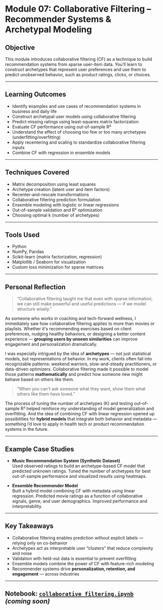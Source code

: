 # Module 07: Collaborative Filtering – Recommender Systems & Archetypal Modeling

## Objective
This module introduces collaborative filtering (CF) as a technique to build recommendation systems from sparse user-item data. You’ll learn to construct archetypes that represent user preferences and use them to predict unobserved behavior, such as product ratings, clicks, or choices.

---

## Learning Outcomes
- Identify examples and use cases of recommendation systems in business and daily life  
- Construct archetypal user models using collaborative filtering  
- Predict missing ratings using least-squares matrix factorization  
- Evaluate CF performance using out-of-sample R²  
- Understand the effect of choosing too few or too many archetypes (underfitting/overfitting)  
- Apply recentering and scaling to standardize collaborative filtering inputs  
- Combine CF with regression in ensemble models  

---

## Techniques Covered
- Matrix decomposition using least squares  
- Archetype creation (latent user and item factors)  
- Recenter-and-rescale transformations  
- Collaborative filtering prediction formulation  
- Ensemble modeling with logistic or linear regressions  
- Out-of-sample validation and R² optimization  
- Choosing optimal k (number of archetypes)

---

## Tools Used
- Python  
- NumPy, Pandas  
- Scikit-learn (matrix factorization, regression)  
- Matplotlib / Seaborn for visualization  
- Custom loss minimization for sparse matrices

---

## Personal Reflection

> “Collaborative filtering taught me that even with sparse information, we can still make powerful and useful predictions — if we model structure wisely.”

As someone who works in coaching and tech-forward wellness, I immediately saw how collaborative filtering applies to more than movies or playlists. Whether it's recommending exercises based on client preferences, nudging healthy behaviors, or designing a better content experience — **grouping users by unseen similarities** can improve engagement and personalization dramatically.

I was especially intrigued by the idea of **archetypes** — not just statistical models, but representations of behavior. In my work, clients often fall into recognizable patterns: weekend warriors, slow-and-steady practitioners, or data-driven optimizers. Collaborative filtering made it possible to model those patterns **mathematically** and predict how someone new might behave based on others like them.

> “When you can't ask someone what they want, show them what others like them have loved.”

The process of tuning the number of archetypes (K) and testing out-of-sample R² helped reinforce my understanding of model generalization and overfitting. And the idea of combining CF with linear regression opened up possibilities for **hybrid models** that integrate both behavior and metadata — something I’d love to apply in health tech or product recommendation systems in the future.

---

## Example Case Studies
- **Music Recommendation System (Synthetic Dataset)**  
  Used observed ratings to build an archetype-based CF model that predicted unknown ratings. Tuned the number of archetypes for best out-of-sample performance and visualized results using heatmaps.

- **Ensemble Recommender Model**  
  Built a hybrid model combining CF with metadata using linear regression. Predicted movie ratings as a function of collaborative signals, genre, and user demographics. Improved performance and interpretability.

---

## Key Takeaways
- Collaborative filtering enables prediction without explicit labels — relying only on co-behavior  
- Archetypes act as interpretable user “clusters” that reduce complexity and noise  
- Validation with held-out data is essential to prevent overfitting  
- Ensemble models combine the power of CF with feature-rich modeling  
- Recommender systems drive **personalization, retention, and engagement** — across industries

---

## Notebook: [`collaborative_filtering.ipynb`](./collaborative_filtering.ipynb) *(coming soon)*
